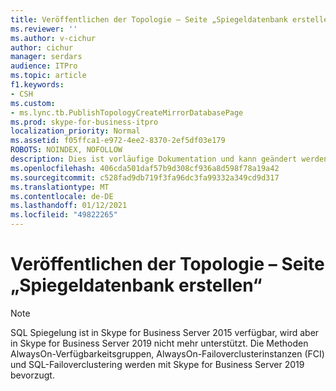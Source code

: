 ```yaml
---
title: Veröffentlichen der Topologie – Seite „Spiegeldatenbank erstellen“
ms.reviewer: ''
ms.author: v-cichur
author: cichur
manager: serdars
audience: ITPro
ms.topic: article
f1.keywords:
- CSH
ms.custom:
- ms.lync.tb.PublishTopologyCreateMirrorDatabasePage
ms.prod: skype-for-business-itpro
localization_priority: Normal
ms.assetid: f05ffca1-e972-4ee2-8370-2ef5df03e179
ROBOTS: NOINDEX, NOFOLLOW
description: Dies ist vorläufige Dokumentation und kann geändert werden. Leere Themen wurden als Platzhalter hinzugefügt.
ms.openlocfilehash: 406cda501daf57b9d308cf936a8d598f78a19a42
ms.sourcegitcommit: c528fad9db719f3fa96dc3fa99332a349cd9d317
ms.translationtype: MT
ms.contentlocale: de-DE
ms.lasthandoff: 01/12/2021
ms.locfileid: "49822265"
---
```

# <a name="publish-topology-create-mirror-database-page"></a>Veröffentlichen der Topologie – Seite „Spiegeldatenbank erstellen“
 
> [!NOTE]
> SQL Spiegelung ist in Skype for Business Server 2015 verfügbar, wird aber in Skype for Business Server 2019 nicht mehr unterstützt. Die Methoden AlwaysOn-Verfügbarkeitsgruppen, AlwaysOn-Failoverclusterinstanzen (FCI) und SQL-Failoverclustering werden mit Skype for Business Server 2019 bevorzugt.
